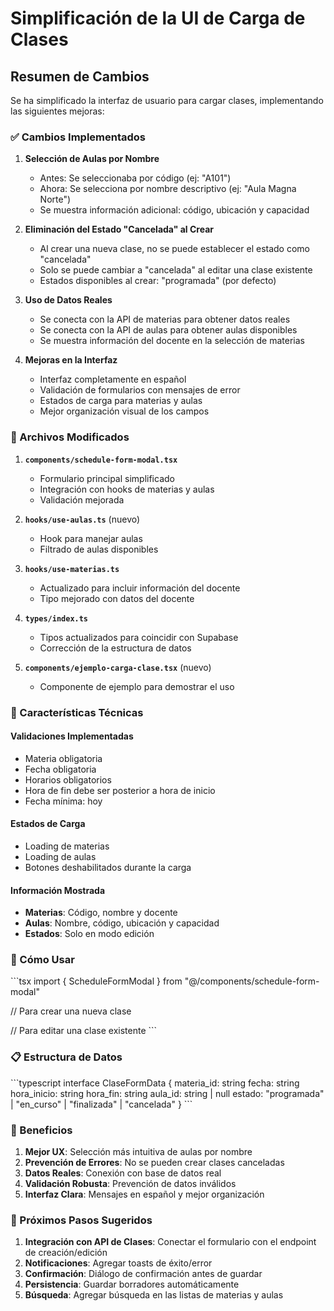 # Simplificación de la UI de Carga de Clases

## Resumen de Cambios

Se ha simplificado la interfaz de usuario para cargar clases, implementando las siguientes mejoras:

### ✅ Cambios Implementados

1. **Selección de Aulas por Nombre**
   - Antes: Se seleccionaba por código (ej: "A101")
   - Ahora: Se selecciona por nombre descriptivo (ej: "Aula Magna Norte")
   - Se muestra información adicional: código, ubicación y capacidad

2. **Eliminación del Estado "Cancelada" al Crear**
   - Al crear una nueva clase, no se puede establecer el estado como "cancelada"
   - Solo se puede cambiar a "cancelada" al editar una clase existente
   - Estados disponibles al crear: "programada" (por defecto)

3. **Uso de Datos Reales**
   - Se conecta con la API de materias para obtener datos reales
   - Se conecta con la API de aulas para obtener aulas disponibles
   - Se muestra información del docente en la selección de materias

4. **Mejoras en la Interfaz**
   - Interfaz completamente en español
   - Validación de formularios con mensajes de error
   - Estados de carga para materias y aulas
   - Mejor organización visual de los campos

### 📁 Archivos Modificados

1. **`components/schedule-form-modal.tsx`**
   - Formulario principal simplificado
   - Integración con hooks de materias y aulas
   - Validación mejorada

2. **`hooks/use-aulas.ts`** (nuevo)
   - Hook para manejar aulas
   - Filtrado de aulas disponibles

3. **`hooks/use-materias.ts`**
   - Actualizado para incluir información del docente
   - Tipo mejorado con datos del docente

4. **`types/index.ts`**
   - Tipos actualizados para coincidir con Supabase
   - Corrección de la estructura de datos

5. **`components/ejemplo-carga-clase.tsx`** (nuevo)
   - Componente de ejemplo para demostrar el uso

### 🔧 Características Técnicas

#### Validaciones Implementadas
- Materia obligatoria
- Fecha obligatoria
- Horarios obligatorios
- Hora de fin debe ser posterior a hora de inicio
- Fecha mínima: hoy

#### Estados de Carga
- Loading de materias
- Loading de aulas
- Botones deshabilitados durante la carga

#### Información Mostrada
- **Materias**: Código, nombre y docente
- **Aulas**: Nombre, código, ubicación y capacidad
- **Estados**: Solo en modo edición

### 🚀 Cómo Usar

\`\`\`tsx
import { ScheduleFormModal } from "@/components/schedule-form-modal"

// Para crear una nueva clase
<ScheduleFormModal
  open={isModalOpen}
  onOpenChange={setIsModalOpen}
  schedule={null}
  onSave={handleSaveClase}
/>

// Para editar una clase existente
<ScheduleFormModal
  open={isModalOpen}
  onOpenChange={setIsModalOpen}
  schedule={claseExistente}
  onSave={handleSaveClase}
/>
\`\`\`

### 📋 Estructura de Datos

\`\`\`typescript
interface ClaseFormData {
  materia_id: string
  fecha: string
  hora_inicio: string
  hora_fin: string
  aula_id: string | null
  estado: "programada" | "en_curso" | "finalizada" | "cancelada"
}
\`\`\`

### 🎯 Beneficios

1. **Mejor UX**: Selección más intuitiva de aulas por nombre
2. **Prevención de Errores**: No se pueden crear clases canceladas
3. **Datos Reales**: Conexión con base de datos real
4. **Validación Robusta**: Prevención de datos inválidos
5. **Interfaz Clara**: Mensajes en español y mejor organización

### 🔄 Próximos Pasos Sugeridos

1. **Integración con API de Clases**: Conectar el formulario con el endpoint de creación/edición
2. **Notificaciones**: Agregar toasts de éxito/error
3. **Confirmación**: Diálogo de confirmación antes de guardar
4. **Persistencia**: Guardar borradores automáticamente
5. **Búsqueda**: Agregar búsqueda en las listas de materias y aulas
